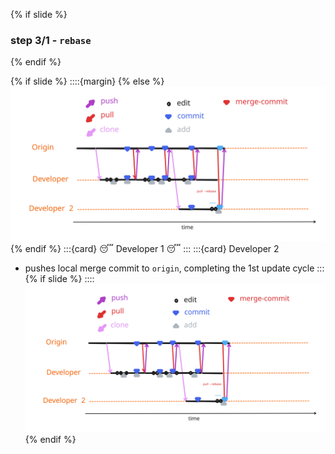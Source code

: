 {% if slide %}
### step 3/1 - `rebase`
{% endif %}

{% if slide %}
::::{margin}
{% else %}
![cycle full](figures/cycle_rebase_full.svg)
{% endif %}
:::{card} 😴 Developer 1 😴
:::
:::{card} Developer 2
- pushes local merge commit to `origin`, completing the 1st update cycle
:::
{% if slide %}
::::
![cycle full](figures/cycle_rebase_full.svg)
{% endif %}

